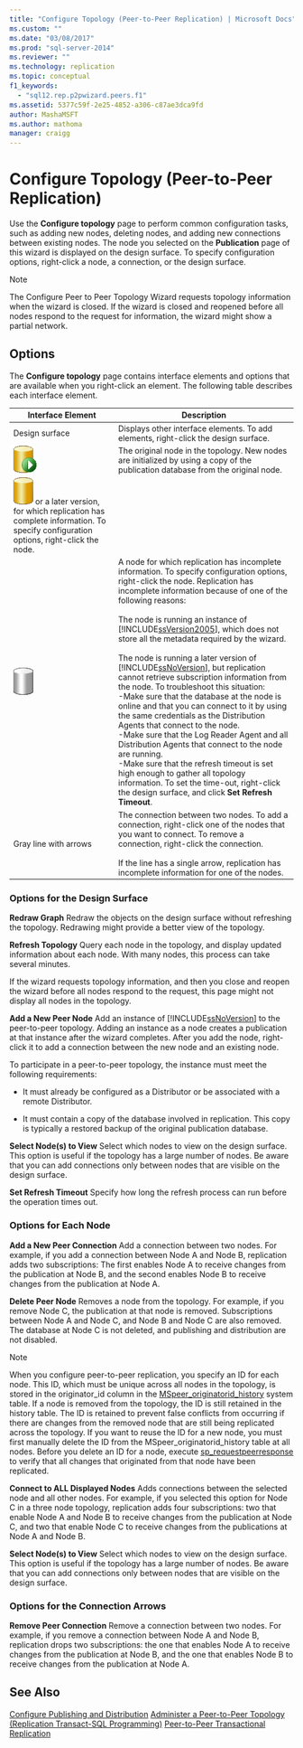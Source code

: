 ```yaml
---
title: "Configure Topology (Peer-to-Peer Replication) | Microsoft Docs"
ms.custom: ""
ms.date: "03/08/2017"
ms.prod: "sql-server-2014"
ms.reviewer: ""
ms.technology: replication
ms.topic: conceptual
f1_keywords: 
  - "sql12.rep.p2pwizard.peers.f1"
ms.assetid: 5377c59f-2e25-4852-a306-c87ae3dca9fd
author: MashaMSFT
ms.author: mathoma
manager: craigg
---
```

# Configure Topology (Peer-to-Peer Replication)
  Use the **Configure topology** page to perform common configuration tasks, such as adding new nodes, deleting nodes, and adding new connections between existing nodes. The node you selected on the **Publication** page of this wizard is displayed on the design surface. To specify configuration options, right-click a node, a connection, or the design surface.

> [!NOTE]
>  The Configure Peer to Peer Topology Wizard requests topology information when the wizard is closed. If the wizard is closed and reopened before all nodes respond to the request for information, the wizard might show a partial network.

## Options
 The **Configure topology** page contains interface elements and options that are available when you right-click an element. The following table describes each interface element.

|Interface Element|Description|
|-----------------------|-----------------|
|Design surface|Displays other interface elements. To add elements, right-click the design surface.|
|![The first node in a topology](media/p2pwizard-firstnode.gif "The first node in a topology")|The original node in the topology. New nodes are initialized by using a copy of the publication database from the original node.|
|![A node for which we have complete information](media/p2pwizard-complete.gif "A node for which we have complete information") or a later version, for which replication has complete information. To specify configuration options, right-click the node.|
|![A node for which we have incomplete information](media/p2pwizard-incomplete.gif "A node for which we have incomplete information")|A node for which replication has incomplete information. To specify configuration options, right-click the node. Replication has incomplete information because of one of the following reasons:<br /><br /> The node is running an instance of [!INCLUDE[ssVersion2005](../../includes/ssversion2005-md.md)], which does not store all the metadata required by the wizard.<br /><br /> The node is running a later version of [!INCLUDE[ssNoVersion](../../includes/ssnoversion-md.md)], but replication cannot retrieve subscription information from the node. To troubleshoot this situation:<br />-Make sure that the database at the node is online and that you can connect to it by using the same credentials as the Distribution Agents that connect to the node.<br />-Make sure that the Log Reader Agent and all Distribution Agents that connect to the node are running.<br />-Make sure that the refresh timeout is set high enough to gather all topology information. To set the time-out, right-click the design surface, and click **Set Refresh Timeout**.|
|Gray line with arrows|The connection between two nodes. To add a connection, right-click one of the nodes that you want to connect. To remove a connection, right-click the connection.<br /><br /> If the line has a single arrow, replication has incomplete information for one of the nodes.|

### Options for the Design Surface
 **Redraw Graph**
 Redraw the objects on the design surface without refreshing the topology. Redrawing might provide a better view of the topology.

 **Refresh Topology**
 Query each node in the topology, and display updated information about each node. With many nodes, this process can take several minutes.

 If the wizard requests topology information, and then you close and reopen the wizard before all nodes respond to the request, this page might not display all nodes in the topology.

 **Add a New Peer Node**
 Add an instance of [!INCLUDE[ssNoVersion](../../includes/ssnoversion-md.md)] to the peer-to-peer topology. Adding an instance as a node creates a publication at that instance after the wizard completes. After you add the node, right-click it to add a connection between the new node and an existing node.

 To participate in a peer-to-peer topology, the instance must meet the following requirements:

-   It must already be configured as a Distributor or be associated with a remote Distributor.

-   It must contain a copy of the database involved in replication. This copy is typically a restored backup of the original publication database.

 **Select Node(s) to View**
 Select which nodes to view on the design surface. This option is useful if the topology has a large number of nodes. Be aware that you can add connections only between nodes that are visible on the design surface.

 **Set Refresh Timeout**
 Specify how long the refresh process can run before the operation times out.

### Options for Each Node
 **Add a New Peer Connection**
 Add a connection between two nodes. For example, if you add a connection between Node A and Node B, replication adds two subscriptions: The first enables Node A to receive changes from the publication at Node B, and the second enables Node B to receive changes from the publication at Node A.

 **Delete Peer Node**
 Removes a node from the topology. For example, if you remove Node C, the publication at that node is removed. Subscriptions between Node A and Node C, and Node B and Node C are also removed. The database at Node C is not deleted, and publishing and distribution are not disabled.

> [!NOTE]
>  When you configure peer-to-peer replication, you specify an ID for each node. This ID, which must be unique across all nodes in the topology, is stored in the originator_id column in the [MSpeer_originatorid_history](/sql/relational-databases/system-tables/mspeer-originatorid-history-transact-sql) system table. If a node is removed from the topology, the ID is still retained in the history table. The ID is retained to prevent false conflicts from occurring if there are changes from the removed node that are still being replicated across the topology. If you want to reuse the ID for a new node, you must first manually delete the ID from the MSpeer_originatorid_history table at all nodes. Before you delete an ID for a node, execute [sp_requestpeerresponse](/sql/relational-databases/system-stored-procedures/sp-requestpeerresponse-transact-sql) to verify that all changes that originated from that node have been replicated.

 **Connect to ALL Displayed Nodes**
 Adds connections between the selected node and all other nodes. For example, if you selected this option for Node C in a three node topology, replication adds four subscriptions: two that enable Node A and Node B to receive changes from the publication at Node C, and two that enable Node C to receive changes from the publications at Node A and Node B.

 **Select Node(s) to View**
 Select which nodes to view on the design surface. This option is useful if the topology has a large number of nodes. Be aware that you can add connections only between nodes that are visible on the design surface.

### Options for the Connection Arrows
 **Remove Peer Connection**
 Remove a connection between two nodes. For example, if you remove a connection between Node A and Node B, replication drops two subscriptions: the one that enables Node A to receive changes from the publication at Node B, and the one that enables Node B to receive changes from the publication at Node A.

## See Also
 [Configure Publishing and Distribution](configure-publishing-and-distribution.md) 
 [Administer a Peer-to-Peer Topology &#40;Replication Transact-SQL Programming&#41;](administration/administer-a-peer-to-peer-topology-replication-transact-sql-programming.md) 
 [Peer-to-Peer Transactional Replication](transactional/peer-to-peer-transactional-replication.md)


